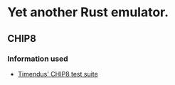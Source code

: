 # Yet another Rust emulator.

## CHIP8

### Information used

- [Timendus' CHIP8 test suite](https://github.com/Timendus/chip8-test-suite)